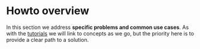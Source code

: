 # Howto overview

In this section we address **specific problems and common use cases**.
As with the [tutorials] we will link to concepts as we go, but the
priority here is to provide a clear path to a solution.

[tutorials]: /tutorial/index.md
